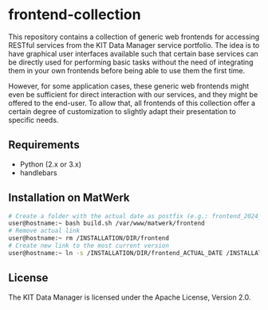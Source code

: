 # frontend-collection

This repository contains a collection of generic web frontends for accessing RESTful services from the KIT Data Manager service portfolio. The idea is to have graphical user interfaces available such that certain base services can be directly used for performing basic tasks without the need of integrating them in your own frontends before being able to use them the first time.

However, for some application cases, these generic web frontends might even be sufficient for direct interaction with our services, and they might be offered to the end-user. To allow that, all frontends of this collection offer a certain degree of customization to slightly adapt their presentation to specific needs.

## Requirements
- Python (2.x or 3.x)
- handlebars

## Installation on MatWerk

```bash
# Create a folder with the actual date as postfix (e.g.: frontend_2024_29_07)
user@hostname:~ bash build.sh /var/www/matwerk/frontend
# Remove actual link
user@hostname:~ rm /INSTALLATION/DIR/frontend
# Create new link to the most current version
user@hostname:~ ln -s /INSTALLATION/DIR/frontend_ACTUAL_DATE /INSTALLATION/DIR/frontend
```
## License

The KIT Data Manager is licensed under the Apache License, Version 2.0.
